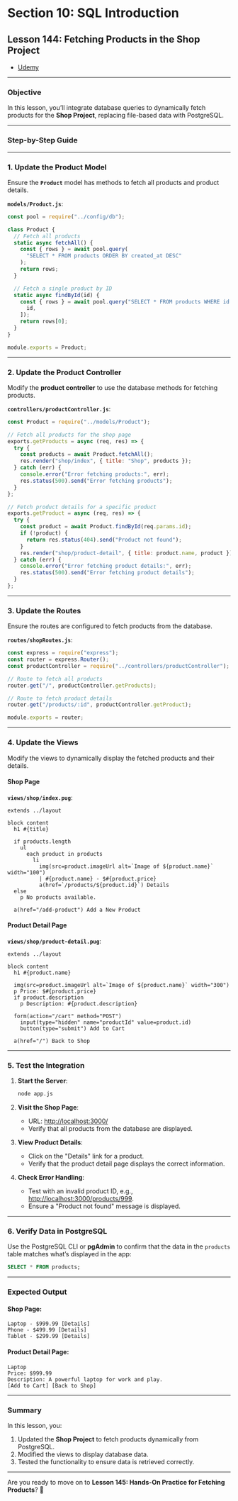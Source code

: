 # Section 10: SQL Introduction

## **Lesson 144: Fetching Products in the Shop Project**

- [Udemy](https://www.udemy.com/course/nodejs-the-complete-guide/learn/lecture/11738966#overview)

---

### **Objective**

In this lesson, you’ll integrate database queries to dynamically fetch products for the **Shop Project**, replacing file-based data with PostgreSQL.

---

### **Step-by-Step Guide**

---

### **1. Update the Product Model**

Ensure the **`Product`** model has methods to fetch all products and product details.

**`models/Product.js`**:

```javascript
const pool = require("../config/db");

class Product {
  // Fetch all products
  static async fetchAll() {
    const { rows } = await pool.query(
      "SELECT * FROM products ORDER BY created_at DESC"
    );
    return rows;
  }

  // Fetch a single product by ID
  static async findById(id) {
    const { rows } = await pool.query("SELECT * FROM products WHERE id = $1", [
      id,
    ]);
    return rows[0];
  }
}

module.exports = Product;
```

---

### **2. Update the Product Controller**

Modify the **product controller** to use the database methods for fetching products.

**`controllers/productController.js`**:

```javascript
const Product = require("../models/Product");

// Fetch all products for the shop page
exports.getProducts = async (req, res) => {
  try {
    const products = await Product.fetchAll();
    res.render("shop/index", { title: "Shop", products });
  } catch (err) {
    console.error("Error fetching products:", err);
    res.status(500).send("Error fetching products");
  }
};

// Fetch product details for a specific product
exports.getProduct = async (req, res) => {
  try {
    const product = await Product.findById(req.params.id);
    if (!product) {
      return res.status(404).send("Product not found");
    }
    res.render("shop/product-detail", { title: product.name, product });
  } catch (err) {
    console.error("Error fetching product details:", err);
    res.status(500).send("Error fetching product details");
  }
};
```

---

### **3. Update the Routes**

Ensure the routes are configured to fetch products from the database.

**`routes/shopRoutes.js`**:

```javascript
const express = require("express");
const router = express.Router();
const productController = require("../controllers/productController");

// Route to fetch all products
router.get("/", productController.getProducts);

// Route to fetch product details
router.get("/products/:id", productController.getProduct);

module.exports = router;
```

---

### **4. Update the Views**

Modify the views to dynamically display the fetched products and their details.

#### **Shop Page**

**`views/shop/index.pug`**:

```pug
extends ../layout

block content
  h1 #{title}

  if products.length
    ul
      each product in products
        li
          img(src=product.imageUrl alt=`Image of ${product.name}` width="100")
          | #{product.name} - $#{product.price}
          a(href=`/products/${product.id}`) Details
  else
    p No products available.

  a(href="/add-product") Add a New Product
```

#### **Product Detail Page**

**`views/shop/product-detail.pug`**:

```pug
extends ../layout

block content
  h1 #{product.name}

  img(src=product.imageUrl alt=`Image of ${product.name}` width="300")
  p Price: $#{product.price}
  if product.description
    p Description: #{product.description}

  form(action="/cart" method="POST")
    input(type="hidden" name="productId" value=product.id)
    button(type="submit") Add to Cart

  a(href="/") Back to Shop
```

---

### **5. Test the Integration**

1. **Start the Server**:

   ```bash
   node app.js
   ```

2. **Visit the Shop Page**:

   - URL: [http://localhost:3000/](http://localhost:3000/)
   - Verify that all products from the database are displayed.

3. **View Product Details**:

   - Click on the "Details" link for a product.
   - Verify that the product detail page displays the correct information.

4. **Check Error Handling**:
   - Test with an invalid product ID, e.g., [http://localhost:3000/products/999](http://localhost:3000/products/999).
   - Ensure a "Product not found" message is displayed.

---

### **6. Verify Data in PostgreSQL**

Use the PostgreSQL CLI or **pgAdmin** to confirm that the data in the `products` table matches what’s displayed in the app:

```sql
SELECT * FROM products;
```

---

### **Expected Output**

#### **Shop Page**:

```
Laptop - $999.99 [Details]
Phone - $499.99 [Details]
Tablet - $299.99 [Details]
```

#### **Product Detail Page**:

```
Laptop
Price: $999.99
Description: A powerful laptop for work and play.
[Add to Cart] [Back to Shop]
```

---

### **Summary**

In this lesson, you:

1. Updated the **Shop Project** to fetch products dynamically from PostgreSQL.
2. Modified the views to display database data.
3. Tested the functionality to ensure data is retrieved correctly.

---

Are you ready to move on to **Lesson 145: Hands-On Practice for Fetching Products**? 🚀
